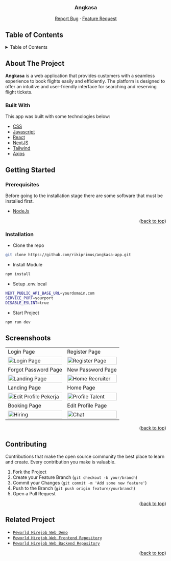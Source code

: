 <div id="top"></div>

<!-- PROJECT LOGO -->

<br />
<div align="center">
  <h3 align="center">Angkasa</h3>

  <p align="center">
    <a href="https://github.com/rikiprimus/angkasa-app/issues">Report Bug</a>
    ·
    <a href="https://github.com/rikiprimus/angkasa-app/issues">Feature Request</a>
  </p>
</div>

<!-- TABLE OF CONTENTS -->

## Table of Contents

<details>
  <summary>Table of Contents</summary>
  <ol>
    <li>
      <a href="#about-the-project">About The Project</a>
      <ul>
        <li><a href="#built-with">Built With</a></li>
      </ul>
    </li>
    <li>
      <a href="#getting-started">Getting Started</a>
      <ul>
        <li><a href="#prerequisites">Prerequisites</a></li>
        <li><a href="#installation">Installation</a></li>
      </ul>
    </li>
    <li><a href="#screenshoots">Screenshots</a></li>
    <li><a href="#contributing">Contributing</a></li>
    <li><a href="#related-project">Related Project</a></li>
    <li><a href="#team">Team</a></li>
  </ol>
</details>

## About The Project

**Angkasa** is a web application that provides customers with a seamless experience to book flights easily and efficiently. The platform is designed to offer an intuitive and user-friendly interface for searching and reserving flight tickets.

### Built With

This app was built with some technologies below:

- [CSS](https://developer.mozilla.org/en-US/docs/Web/CSS)
- [Javascript](https://www.javascript.com/)
- [React](https://reactjs.org/)
- [NextJS](https://nextjs.org/)
- [Tailwind](https://tailwindcss.com/)
- [Axios](https://axios-http.com/)

## Getting Started

### Prerequisites

Before going to the installation stage there are some software that must be installed first.

- [NodeJs](https://nodejs.org/en/download/)

<p align="right">(<a href="#top">back to top</a>)</p>

### Installation

- Clone the repo

```sh
git clone https://github.com/rikiprimus/angkasa-app.git

```

- Install Module

```sh
npm install

```

- Setup .env.local

```sh
NEXT_PUBLIC_API_BASE_URL=yourdomain.com
SERVICE_PORT=yourport
DISABLE_ESLINT=true

```

- Start Project

```sh
npm run dev

```

## Screenshoots

<p align="center" display=flex>
    <table>
        <tr>
            <td>Login Page</td>
            <td>Register Page</td>
        </tr>
        <tr>
            <td><image src="https://res.cloudinary.com/da1ilmcj9/image/upload/v1717660203/SS%20angkasa%20app/vvzktc1cfq3xokjxpa2q.png" alt="Login Page" width=100%></td>
            <td><image src="https://res.cloudinary.com/da1ilmcj9/image/upload/v1717660203/SS%20angkasa%20app/hwjusizmuwzxcg8wcjgh.png" alt="Register Page" width=100%/></td>
        </tr>
        <tr>
            <td>Forgot Password Page</td>
            <td>New Password Page</td>
        </tr>
        <tr>
            <td><image src="https://res.cloudinary.com/da1ilmcj9/image/upload/v1717660203/SS%20angkasa%20app/b7nh5vhr7izwlgp5of8r.png" alt="Landing Page" width=100%></td>
            <td><image src="https://res.cloudinary.com/da1ilmcj9/image/upload/v1717660203/SS%20angkasa%20app/yulm2ptugawk7hcpctoy.png" alt="Home Recruiter" width=100%/></td>
        </tr>
        <tr>
            <td>Landing Page</td>
            <td>Home Page</td>
        </tr>
        <tr>
            <td><image src="https://res.cloudinary.com/da1ilmcj9/image/upload/v1717660203/SS%20angkasa%20app/ereq0gtmjlkdk01qww17.png" alt="Edit Profile Pekerja" width=100%></td>
            <td><image src="https://res.cloudinary.com/da1ilmcj9/image/upload/v1717660203/SS%20angkasa%20app/fe7mxl78tiuvdxxjblxv.png" alt="Profile Talent" width=100%/></td>
        </tr>
        <tr>
            <td>Booking Page</td>
            <td>Edit Profile Page</td>
        </tr>
        <tr>
            <td><image src="https://res.cloudinary.com/da1ilmcj9/image/upload/v1717660203/SS%20angkasa%20app/j9voiar8jrpro2wfjkyd.png" alt="Hiring" width=100%></td>
            <td><image src="https://res.cloudinary.com/da1ilmcj9/image/upload/v1717660203/SS%20angkasa%20app/g6p5nh9fud6pr0j67r7y.png" alt="Chat" width=100%/></td>
        </tr>
    </table>  
</p>

<p align="right">(<a href="#top">back to top</a>)</p>

## Contributing

Contributions that make the open source community the best place to learn and create. Every contribution you make is valuable.

1. Fork the Project
2. Create your Feature Branch (`git checkout -b your/branch`)
3. Commit your Changes (`git commit -m 'Add some new feature'`)
4. Push to the Branch (`git push origin feature/yourbranch`)
5. Open a Pull Request

<p align="right">(<a href="#top">back to top</a>)</p>

## Related Project

- [`Peworld Hirejob Web Demo`](https://angkasa-app.vercel.app/)
- [`Peworld Hirejob Web Frontend Repository`](https://github.com/rikiprimus/angkasa-app)
- [`Peworld Hirejob Web Backend Repository`](https://github.com/rikiprimus/bookflight)

<p align="right">(<a href="#top">back to top</a>)</p>
